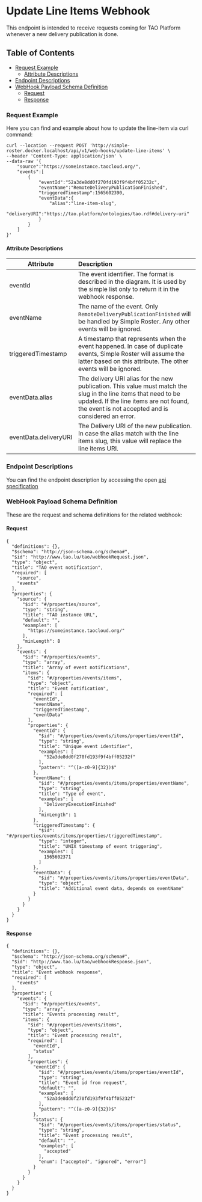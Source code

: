 # Update Line Items Webhook

This endpoint is intended to receive requests coming for TAO Platform whenever a new delivery publication is done.

## Table of Contents
- [Request Example](#request-example)
    - [Attribute Descriptions](#attribute-descriptions)
- [Endpoint Descriptions](#endpoint-descriptions)
- [WebHook Payload Schema Definition](#webHook-payload-schema-definition)
    - [Request](#request)
    - [Response](#response)

### Request Example

Here you can find and example about how to update the line-item via curl command:

```
curl --location --request POST 'http://simple-roster.docker.localhost/api/v1/web-hooks/update-line-items' \
--header 'Content-Type: application/json' \
--data-raw '{
	"source":"https://someinstance.taocloud.org/",
	"events":[
        {
			"eventId":"52a3de8dd0f270fd193f9f4bff05232c",
			"eventName":"RemoteDeliveryPublicationFinished",
			"triggeredTimestamp":1565602390,
			"eventData":{
				"alias":"line-item-slug",
				"deliveryURI":"https://tao.platform/ontologies/tao.rdf#delivery-uri"
			}
		}
	]
}'
```

#### Attribute Descriptions

| Attribute                 | Description                                                                                                                                                                                                                 |
| --------------------------|:----------------------------------------------------------------------------------------------------------------------------------------------------------------------------------------------------------------------------|
| eventId                   | The event identifier. The format is described in the diagram. It is used by the simple list only to return it in the webhook response.                                                                                      |
| eventName                 | The name of the event. Only `RemoteDeliveryPublicationFinished` will be handled by Simple Roster. Any other events will be ignored.                                                                                         |
| triggeredTimestamp        | A timestamp that represents when the event happened. In case of duplicate events, Simple Roster will assume the latter based on this attribute. The other events will be ignored.                                           |
| eventData.alias           | The delivery URI alias for the new publication. This value must match the slug in the line items that need to be updated. If the line items are not found, the event is not accepted and is considered an error.            |
| eventData.deliveryURI     | The Delivery URI of the new publication. In case the alias match with the line items slug, this value will replace the line items URI.                                                                                      |


### Endpoint Descriptions

You can find the endpoint description by accessing the open [api specification](../../openapi/api_v1.yml)

### WebHook Payload Schema Definition

These are the request and schema definitions for the related webhook:

#### Request
```
{
  "definitions": {},
  "$schema": "http://json-schema.org/schema#",
  "$id": "http://www.tao.lu/tao/webhookRequest.json",
  "type": "object",
  "title": "TAO event notification",
  "required": [
    "source",
    "events"
  ],
  "properties": {
    "source": {
      "$id": "#/properties/source",
      "type": "string",
      "title": "TAO instance URL",
      "default": "",
      "examples": [
        "https://someinstance.taocloud.org/"
      ],
      "minLength": 8
    },
    "events": {
      "$id": "#/properties/events",
      "type": "array",
      "title": "Array of event notifications",
      "items": {
        "$id": "#/properties/events/items",
        "type": "object",
        "title": "Event notification",
        "required": [
          "eventId",
          "eventName",
          "triggeredTimestamp",
          "eventData"
        ],
        "properties": {
          "eventId": {
            "$id": "#/properties/events/items/properties/eventId",
            "type": "string",
            "title": "Unique event identifier",
            "examples": [
              "52a3de8dd0f270fd193f9f4bff05232f"
            ],
            "pattern": "^([a-z0-9]{32})$"
          },
          "eventName": {
            "$id": "#/properties/events/items/properties/eventName",
            "type": "string",
            "title": "Type of event",
            "examples": [
              "DeliveryExecutionFinished"
            ],
            "minLength": 1
          },
          "triggeredTimestamp": {
            "$id": "#/properties/events/items/properties/triggeredTimestamp",
            "type": "integer",
            "title": "UNIX timestamp of event triggering",
            "examples": [
              1565602371
            ]
          },
          "eventData": {
            "$id": "#/properties/events/items/properties/eventData",
            "type": "object",
            "title": "Additional event data, depends on eventName"
          }
        }
      }
    }
  }
}
```

#### Response
```
{
  "definitions": {},
  "$schema": "http://json-schema.org/schema#",
  "$id": "http://www.tao.lu/tao/webhookResponse.json",
  "type": "object",
  "title": "Event webhook response",
  "required": [
    "events"
  ],
  "properties": {
    "events": {
      "$id": "#/properties/events",
      "type": "array",
      "title": "Events processing result",
      "items": {
        "$id": "#/properties/events/items",
        "type": "object",
        "title": "Event processing result",
        "required": [
          "eventId",
          "status"
        ],
        "properties": {
          "eventId": {
            "$id": "#/properties/events/items/properties/eventId",
            "type": "string",
            "title": "Event id from request",
            "default": "",
            "examples": [
              "52a3de8dd0f270fd193f9f4bff05232f"
            ],
            "pattern": "^([a-z0-9]{32})$"
          },
          "status": {
            "$id": "#/properties/events/items/properties/status",
            "type": "string",
            "title": "Event processing result",
            "default": "",
            "examples": [
              "accepted"
            ],
            "enum": ["accepted", "ignored", "error"]
          }
        }
      }
    }
  }
}
```

